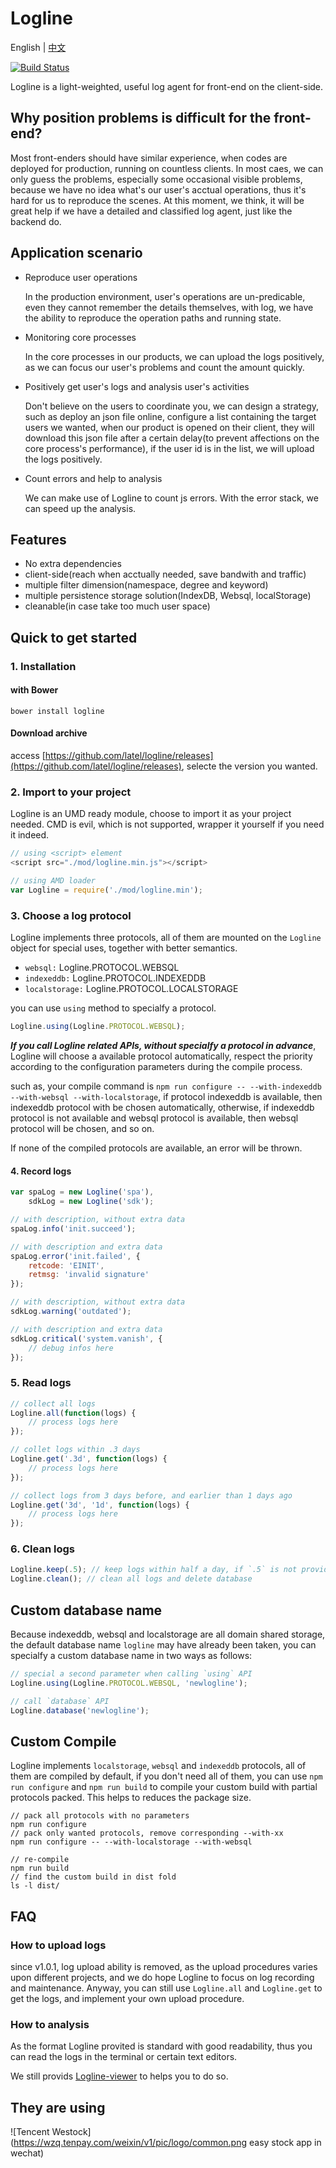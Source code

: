 Logline
=======

English | [中文](https://github.com/latel/logline/blob/master/README.zh_CN.md)

[![Build Status][travis-image]][travis-url]

Logline is a light-weighted, useful log agent for front-end on the client-side.

Why position problems is difficult for the front-end?
---------------------------------------------------
Most front-enders should have similar experience, when codes are deployed for production, running on countless clients. In most caes, we can only guess the problems, especially some occasional visible problems, because we have no idea what's our user's acctual operations, thus it's hard for us to reproduce the scenes. At this moment, we think, it will be great help if we have a detailed and classified log agent, just like the backend do.

Application scenario
-------------------
+ Reproduce user operations

    In the production environment, user's operations are un-predicable, even they
    cannot remember the details themselves, with log, we have the ability to
    reproduce the operation paths and running state.

+ Monitoring core processes

    In the core processes in our products, we can upload the logs positively,
    as we can focus our user's problems and count the amount quickly.

+ Positively get user's logs and analysis user's activities

    Don't believe on the users to coordinate you, we can design a strategy, such as
    deploy an json file online, configure a list containing the target users we
    wanted, when our product is opened on their client, they will download this
    json file after a certain delay(to prevent affections on the core process's
    performance), if the user id is in the list, we will upload the logs positively.

+ Count errors and help to analysis

    We can make use of Logline to count js errors. With the error stack, we can speed
    up the analysis.

Features
-------

+ No extra dependencies
+ client-side(reach when acctually needed, save bandwith and traffic)
+ multiple filter dimension(namespace, degree and keyword)
+ multiple persistence storage solution(IndexDB, Websql, localStorage)
+ cleanable(in case take too much user space)

Quick to get started
-------------------

### 1. Installation

#### with Bower

``` shell
bower install logline
```

#### Download archive
access [https://github.com/latel/logline/releases](https://github.com/latel/logline/releases), selecte the version you wanted.

### 2. Import to your project
Logline is an UMD ready module, choose to import it as your project needed.
CMD is evil, which is not supported, wrapper it yourself if you need it indeed.

``` javascript
// using <script> element
<script src="./mod/logline.min.js"></script>

// using AMD loader
var Logline = require('./mod/logline.min');
```
### 3. Choose a log protocol
Logline implements three protocols, all of them are mounted on the `Logline` object for special uses, together with better semantics.

+ `websql:` Logline.PROTOCOL.WEBSQL
+ `indexeddb:` Logline.PROTOCOL.INDEXEDDB
+ `localstorage:` Logline.PROTOCOL.LOCALSTORAGE

you can use `using` method to specialfy a protocol.

``` javascript
Logline.using(Logline.PROTOCOL.WEBSQL);
```

***If you call Logline related APIs, without specialfy a protocol in advance***, Logline will choose a available protocol automatically, respect the priority according to the configuration parameters during the compile process.

such as, your compile command is `npm run configure -- --with-indexeddb --with-websql --with-localstorage`,
if protocol indexeddb is available, then indexeddb protocol with be chosen automatically,
otherwise, if indexeddb protocol is not available and websql protocol is available, then websql protocol will be chosen, and so on.

If none of the compiled protocols are available, an error will be thrown.

#### 4. Record logs
``` javascript
var spaLog = new Logline('spa'),
    sdkLog = new Logline('sdk');

// with description, without extra data
spaLog.info('init.succeed');

// with description and extra data
spaLog.error('init.failed', {
	retcode: 'EINIT',
	retmsg: 'invalid signature'
});

// with description, without extra data
sdkLog.warning('outdated');

// with description and extra data
sdkLog.critical('system.vanish', {
    // debug infos here
});
```

### 5. Read logs
``` javascript
// collect all logs
Logline.all(function(logs) {
    // process logs here
});

// collet logs within .3 days
Logline.get('.3d', function(logs) {
    // process logs here
});

// collect logs from 3 days before, and earlier than 1 days ago
Logline.get('3d', '1d', function(logs) {
    // process logs here
});
```

### 6. Clean logs
``` javascript
Logline.keep(.5); // keep logs within half a day, if `.5` is not provided, will clean up all logs
Logline.clean(); // clean all logs and delete database
```

Custom database name
-------------------
Because indexeddb, websql and localstorage are all domain shared storage, the default database name `logline` may have already been taken, you can specialfy a custom database name in two ways as follows:

``` javascript
// special a second parameter when calling `using` API
Logline.using(Logline.PROTOCOL.WEBSQL, 'newlogline');

// call `database` API
Logline.database('newlogline');
```

Custom Compile
--------------
Logline implements `localstorage`, `websql` and `indexeddb` protocols, all of them are compiled by default, if you don't need all of them, you can use `npm run configure` and `npm run build` to compile your custom build with partial protocols packed. This helps to reduces the package size.

``` shell
// pack all protocols with no parameters
npm run configure
// pack only wanted protocols, remove corresponding --with-xx
npm run configure -- --with-localstorage --with-websql

// re-compile
npm run build
// find the custom build in dist fold
ls -l dist/
```

FAQ
---

### How to upload logs
since v1.0.1, log upload ability is removed, as the upload procedures varies upon different projects,
and we do hope Logline to focus on log recording and maintenance.
Anyway, you can still use `Logline.all` and `Logline.get` to get the logs,
and implement your own upload procedure.

### How to analysis
As the format Logline provited is standard with good readability,
thus you can read the logs in the terminal or certain text editors.

We still provids [Logline-viewer] to helps you to do so.

They are using
-------------
![Tencent Westock](https://wzq.tenpay.com/weixin/v1/pic/logo/common.png easy stock app in wechat)



[travis-image]: https://api.travis-ci.org/latel/logline.svg
[travis-url]: https://travis-ci.org/latel/logline
[logline-viewer]: https://github.com/latel/logline-viewer
[logline-uploader]: https://github.com/latel/logline-uploader
